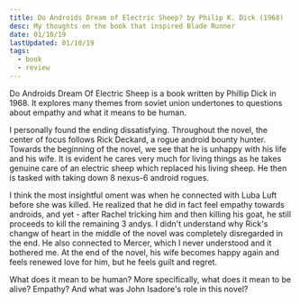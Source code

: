 ```yaml
---
title: Do Androids Dream of Electric Sheep? by Philip K. Dick (1968)
desc: My thoughts on the book that inspired Blade Runner
date: 01/10/19
lastUpdated: 01/10/19
tags:
  - book
  - review
---
```


Do Androids Dream Of Electric Sheep is a book written by Phillip Dick in 1968. It explores many themes from soviet union undertones to questions about empathy and what it means to be human.

I personally found the ending dissatisfying. Throughout the novel, the center of focus follows Rick Deckard, a rogue android bounty hunter. Towards the beginning of the novel, we see that he is unhappy with his life and his wife. It is evident he cares very much for living things as he takes genuine care of an electric sheep which replaced his living sheep. He then is tasked with taking down 8 nexus-6 android rogues.

I think the most insightful oment was when he connected with Luba Luft before she was killed. He realized that he did in fact feel empathy towards androids, and yet - after Rachel tricking him and then killing his goat, he still proceeds to kill the remaining 3 andys. I didn't understand why Rick's changw of heart in the middle of the novel was completely disregarded in the end. He also connected to Mercer, which I never understood and it bothered me. At the end of the novel, his wife becomes happy again and feels renewed love for him, but he feels guilt and regret.

What does it mean to be human? More specifically, what does it mean to be alive? Empathy? And what was John Isadore's role in this novel?

